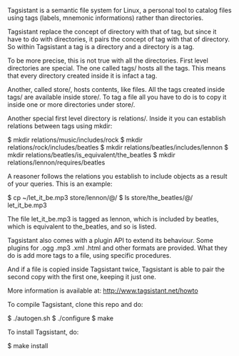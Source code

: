 Tagsistant is a semantic file system for Linux, a personal tool
to catalog files using tags (labels, mnemonic informations)
rather than directories. 

Tagsistant replace the concept of directory with that of tag, but
since it have to do with directories, it pairs the concept of tag
with that of directory. So within Tagsistant a tag is a directory
and a directory is a tag.

To be more precise, this is not true with all the directories.
First level directories are special. The one called tags/ hosts
all the tags. This means that every directory created inside it
is infact a tag.

Another, called store/, hosts contents, like files. All the tags
created inside tags/ are available inside store/. To tag a file
all you have to do is to copy it inside one or more directories
under store/.

Another special first level directory is relations/. Inside it
you can establish relations between tags using mkdir:

 $ mkdir relations/music/includes/rock
 $ mkdir relations/rock/includes/beatles
 $ mkdir relations/beatles/includes/lennon
 $ mkdir relations/beatles/is_equivalent/the_beatles
 $ mkdir relations/lennon/requires/beatles

A reasoner follows the relations you establish to include objects
as a result of your queries. This is an example:

 $ cp ~/let_it_be.mp3 store/lennon/@/
 $ ls store/the_beatles/@/
 let_it_be.mp3

The file let_it_be.mp3 is tagged as lennon, which is included by
beatles, which is equivalent to the_beatles, and so is listed.

Tagsistant also comes with a plugin API to extend its behaviour. Some
plugins for .ogg .mp3 .xml .html and other formats are provided.
What they do is add more tags to a file, using specific procedures.

And if a file is copied inside Tagsistant twice, Tagsistant is able
to pair the second copy with the first one, keeping it just one.

More information is available at: http://www.tagsistant.net/howto

To compile Tagsistant, clone this repo and do:

$ ./autogen.sh
$ ./configure
$ make

To install Tagsistant, do:

$ make install
